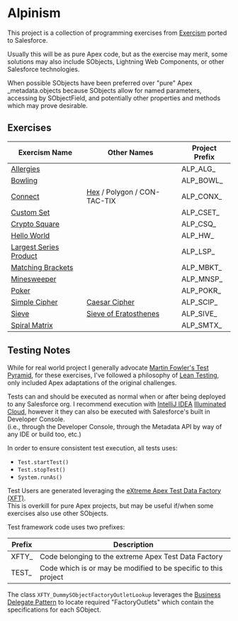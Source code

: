 # Alpinism

This project is a collection of programming exercises from [Exercism](https://exercism.io/) ported to Salesforce.

Usually this will be as pure Apex code, but as the exercise may merit, some solutions may also include SObjects,
Lightning Web Components, or other Salesforce technologies.

When possible SObjects have been preferred over "pure" Apex _metadata.objects because SObjects allow for named parameters,
accessing by SObjectField, and potentially other properties and methods which may prove desirable.


## Exercises

| Exercism Name | Other Names | Project Prefix |
|---------------|-------------|----------------|
| [Allergies](https://exercism.org/tracks/elixir/exercises/allergies) | | ALP_ALG_ |
| [Bowling](https://exercism.org/tracks/elixir/exercises/bowling) | | ALP_BOWL_ |
| [Connect](https://exercism.org/tracks/elixir/exercises/connect) | [Hex](https://en.wikipedia.org/wiki/Hex_%28board_game%29) / Polygon / CON-TAC-TIX | ALP_CONX_ |
| [Custom Set](https://exercism.org/tracks/elixir/exercises/custom-set) |   | ALP_CSET_ |
| [Crypto Square](https://exercism.org/tracks/elixir/exercises/crypto-square) | | ALP_CSQ_ |
| [Hello World](https://exercism.org/tracks/java/exercises/hello-world) | | ALP_HW_ |
| [Largest Series Product](https://exercism.org/tracks/elixir/exercises/largest-series-product) | | ALP_LSP_ |
| [Matching Brackets](https://exercism.org/tracks/scala/exercises/matching-brackets) | | ALP_MBKT_ |
| [Minesweeper](https://exercism.org/tracks/scala/exercises/minesweeper) | | ALP_MNSP_ |
| [Poker](https://exercism.org/tracks/elixir/exercises/poker) | | ALP_POKR_ |
| [Simple Cipher](https://exercism.org/tracks/elixir/exercises/simple-cipher) | [Caesar Cipher](https://en.wikipedia.org/wiki/Caesar_cipher) | ALP_SCIP_ |
| [Sieve](https://exercism.org/tracks/elixir/exercises/sieve) | [Sieve of Eratosthenes](https://en.wikipedia.org/wiki/Sieve_of_Eratosthenes) | ALP_SIVE_ |
| [Spiral Matrix](https://exercism.org/tracks/elixir/exercises/spiral-matrix) | | ALP_SMTX_ |

## Testing Notes

While for real world project I generally advocate [Martin Fowler's Test Pyramid](https://martinfowler.com/articles/practical-test-pyramid.html),
for these exercises, I've followed a philosophy of [Lean Testing](https://medium.com/@AWGHodder/lean-testing-f900b5a7e82e),
only included Apex adaptations of the original challenges.  

Tests can and should be executed as normal when or after being deployed to any Salesforce org.
I recommend execution with [IntelliJ IDEA](https://www.jetbrains.com/idea/) [Illuminated Cloud](http://www.illuminatedcloud.com/),
however it they can also be executed with Salesforce's built in Developer Console.  
(i.e., through the Developer Console, through the Metadata API by way of any IDE or build too, etc.) 

In order to ensure consistent test execution, all tests uses:
* `Test.startTest()`
* `Test.stopTest()`
* `System.runAs()`

Test Users are generated leveraging the [eXtreme Apex Test Data Factory (XFT)](https://github.com/nilvon9wo/ExtremeApexTestDataFactory).  
This is overkill for pure Apex projects, but may be useful if/when some exercises also use other SObjects.

Test framework code uses two prefixes:

| Prefix | Description                                                     |
|--------|-----------------------------------------------------------------|
| XFTY_  | Code belonging to the extreme Apex Test Data Factory            |
| TEST_  | Code which is or may be modified to be specific to this project |

The class `XFTY_DummySObjectFactoryOutletLookup` leverages the [Business Delegate Pattern](https://www.tutorialspoint.com/design_pattern/business_delegate_pattern.htm) to
locate required "FactoryOutlets" which contain the specifications for each SObject. 

 